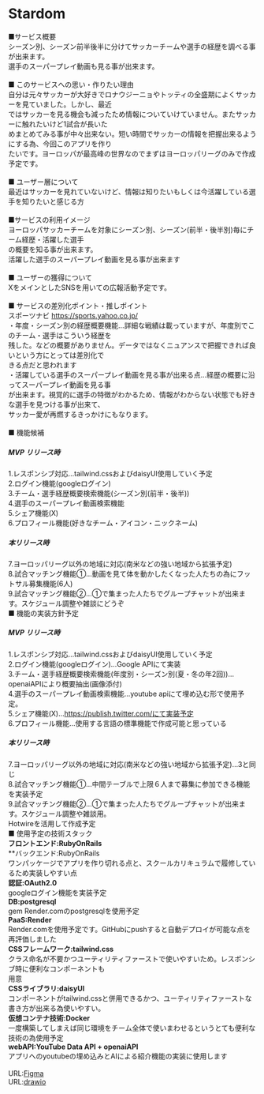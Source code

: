 # Stardom<br>

■サービス概要<br>
シーズン別、シーズン前半後半に分けてサッカーチームや選手の経歴を調べる事が出来ます。<br>
選手のスーパープレイ動画も見る事が出来ます。<br>
<br>
■ このサービスへの思い・作りたい理由<br>
自分は元々サッカーが大好きでロナウジーニョやトッティの全盛期によくサッカーを見ていました。しかし、最近<br>
ではサッカーを見る機会も減ったため情報についていけていません。またサッカーに触れたいけど1試合が長いた<br>
めまとめてみる事が中々出来ない。短い時間でサッカーの情報を把握出来るようにする為、今回このアプリを作り<br>
たいです。ヨーロッパが最高峰の世界なのでまずはヨーロッパリーグのみで作成予定です。<br>
<br>
■ ユーザー層について<br>
最近はサッカーを見れていないけど、情報は知りたいもしくは今活躍している選手を知りたいと感じる方<br>
<br>
■サービスの利用イメージ<br>
ヨーロッパサッカーチームを対象にシーズン別、シーズン(前半・後半別)毎にチーム経歴・活躍した選手<br>
の概要を知る事が出来ます。<br>
活躍した選手のスーパープレイ動画を見る事が出来ます<br>
<br>
■ ユーザーの獲得について<br>
XをメインとしたSNSを用いての広報活動予定です。<br>
<br>
■ サービスの差別化ポイント・推しポイント<br>
スポーツナビ
https://sports.yahoo.co.jp/<br>
・年度・シーズン別の経歴概要機能…詳細な戦績は載っていますが、年度別でこのチーム・選手はこういう経歴を<br>
残した。などの概要がありません。データではなくニュアンスで把握できれば良いという方にとっては差別化で<br>
きる点だと思われます<br>
・活躍している選手のスーパープレイ動画を見る事が出来る点…経歴の概要に沿ってスーパープレイ動画を見る事<br>
が出来ます。視覚的に選手の特徴がわかるため、情報がわからない状態でも好きな選手を見つける事が出来て、<br>
サッカー愛が再燃するきっかけにもなります。<br>
<br>
■ 機能候補<br>
##### MVP リリース時<br>
1.レスポンシブ対応…tailwind.cssおよびdaisyUI使用していく予定<br>
2.ログイン機能(googleログイン)<br>
3.チーム・選手経歴概要検索機能(シーズン別(前半・後半))<br>
4.選手のスーパープレイ動画検索機能<br>
5.シェア機能(X)<br>
6.プロフィール機能(好きなチーム・アイコン・ニックネーム)<br>
##### 本リリース時<br>
7.ヨーロッパリーグ以外の地域に対応(南米などの強い地域から拡張予定)<br>
8.試合マッチング機能①…動画を見て体を動かしたくなった人たちの為にフットサル募集機能(6人)<br>
9.試合マッチング機能②…①で集まった人たちでグループチャットが出来ます。スケジュール調整や雑談にどうぞ<br>
■ 機能の実装方針予定<br>
##### MVP リリース時<br>
1.レスポンシブ対応…tailwind.cssおよびdaisyUI使用していく予定<br>
2.ログイン機能(googleログイン)…Google APIにて実装<br>
3.チーム・選手経歴概要検索機能(年度別・シーズン別(夏・冬の年2回))…openaiAPIにより概要抽出(画像添付)<br>
4.選手のスーパープレイ動画検索機能…youtube apiにて埋め込む形で使用予定。<br>
5.シェア機能(X)…https://publish.twitter.com/にて実装予定<br>
6.プロフィール機能…使用する言語の標準機能で作成可能と思っている<br>
##### 本リリース時<br>
7.ヨーロッパリーグ以外の地域に対応(南米などの強い地域から拡張予定)…3と同じ<br>
8.試合マッチング機能①…中間テーブルで上限６人まで募集に参加できる機能を実装予定<br>
9.試合マッチング機能②…①で集まった人たちでグループチャットが出来ます。スケジュール調整や雑談用。<br>
Hotwireを活用して作成予定<br>
■ 使用予定の技術スタック<br>
**フロントエンド:RubyOnRails**<br>
**バックエンド:RubyOnRails<br>
ワンパッケージでアプリを作り切れる点と、スクールカリキュラムで履修しているため実装しやすい点<br>
**認証:OAuth2.0**<br>
googleログイン機能を実装予定<br>
**DB:postgresql**<br>
gem Render.comのpostgresqlを使用予定<br>
**PaaS:Render**<br>
Render.comを使用予定です。GitHubにpushすると自動デプロイが可能な点を再評価しました<br>
**CSSフレームワーク:tailwind.css**<br>
クラス命名が不要かつユーティリティファーストで使いやすいため。レスポンシブ時に便利なコンポーネントも<br>
用意<br>
**CSSライブラリ:daisyUI**<br>
コンポーネントがtailwind.cssと併用できるかつ、ユーティリティファーストな書き方が出来る為使いやすい。<br>
**仮想コンテナ技術:Docker**<br>
一度構築してしまえば同じ環境をチーム全体で使いまわせるというとても便利な技術の為使用予定<br>
**webAPI:YouTube Data API + openaiAPI**<br>
アプリへのyoutubeの埋め込みとAIによる紹介機能の実装に使用します<br>
<br>
URL:[Figma](https://www.figma.com/file/dT7N4wgIYvc2ioLLQN6OE9/Stardom-PC?type=design&node-id=0%3A1&mode=design&t=hNDB6tsluNwnaoc8-1)<br>
URL:[drawio](https://github.com/raito2180/Stardom/assets/141425751/1dba8b93-0bde-4423-8404-584bad8a931f)
